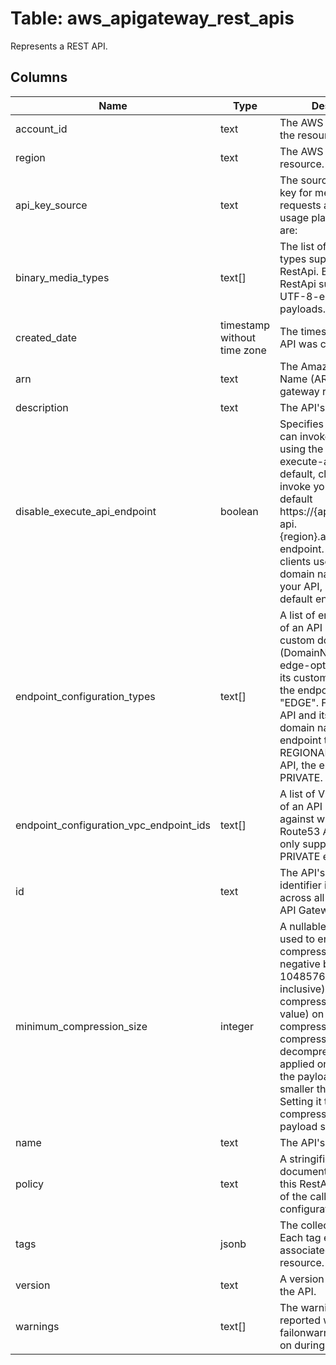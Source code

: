 
# Table: aws_apigateway_rest_apis
Represents a REST API.
## Columns
| Name        | Type           | Description  |
| ------------- | ------------- | -----  |
|account_id|text|The AWS Account ID of the resource.|
|region|text|The AWS Region of the resource.|
|api_key_source|text|The source of the API key for metering requests according to a usage plan. Valid values are:|
|binary_media_types|text[]|The list of binary media types supported by the RestApi. By default, the RestApi supports only UTF-8-encoded text payloads.|
|created_date|timestamp without time zone|The timestamp when the API was created.|
|arn|text|The Amazon Resource Name (ARN) for the api gateway rest api|
|description|text|The API's description.|
|disable_execute_api_endpoint|boolean|Specifies whether clients can invoke your API by using the default execute-api endpoint. By default, clients can invoke your API with the default https://{api_id}.execute-api.{region}.amazonaws.com endpoint. To require that clients use a custom domain name to invoke your API, disable the default endpoint.|
|endpoint_configuration_types|text[]|A list of endpoint types of an API (RestApi) or its custom domain name (DomainName). For an edge-optimized API and its custom domain name, the endpoint type is "EDGE". For a regional API and its custom domain name, the endpoint type is REGIONAL. For a private API, the endpoint type is PRIVATE.|
|endpoint_configuration_vpc_endpoint_ids|text[]|A list of VpcEndpointIds of an API (RestApi) against which to create Route53 ALIASes. It is only supported for PRIVATE endpoint type.|
|id|text|The API's identifier. This identifier is unique across all of your APIs in API Gateway.|
|minimum_compression_size|integer|A nullable integer that is used to enable compression (with non-negative between 0 and 10485760 (10M) bytes, inclusive) or disable compression (with a null value) on an API. When compression is enabled, compression or decompression is not applied on the payload if the payload size is smaller than this value. Setting it to zero allows compression for any payload size.|
|name|text|The API's name.|
|policy|text|A stringified JSON policy document that applies to this RestApi regardless of the caller and Method configuration.|
|tags|jsonb|The collection of tags. Each tag element is associated with a given resource.|
|version|text|A version identifier for the API.|
|warnings|text[]|The warning messages reported when failonwarnings is turned on during API import.|
